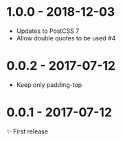 # 1.0.0 - 2018-12-03
* Updates to PostCSS 7
* Allow double quotes to be used #4

# 0.0.2 - 2017-07-12

* Keep only padding-top


# 0.0.1 - 2017-07-12

✨ First release
